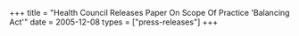 +++
title = "Health Council Releases Paper On Scope Of Practice 'Balancing Act'"
date = 2005-12-08
types = ["press-releases"]
+++
